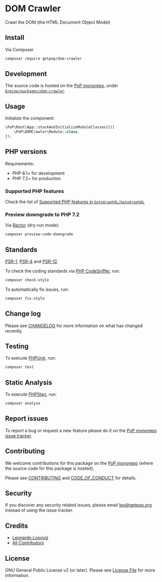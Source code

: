 # DOM Crawler

<!--
[![Build Status][ico-travis]][link-travis]
[![Quality Score][ico-code-quality]][link-code-quality]
[![Software License][ico-license]](LICENSE.md)
[![Latest Version on Packagist][ico-version]][link-packagist]
[![Coverage Status][ico-scrutinizer]][link-scrutinizer]
[![Total Downloads][ico-downloads]][link-downloads]
-->

Crawl the DOM (the HTML Document Object Model)

## Install

Via Composer

``` bash
composer require getpop/dom-crawler
```

## Development

The source code is hosted on the [PoP monorepo](https://github.com/GatoGraphQL/GatoGraphQL), under [`Engine/packages/dom-crawler`](https://github.com/GatoGraphQL/GatoGraphQL/tree/master/layers/Engine/packages/dom-crawler).

## Usage

Initialize the component:

``` php
\PoP\Root\App::stockAndInitializeModuleClasses([([
    \PoP\DOMCrawler\Module::class,
]);
```

## PHP versions

Requirements:

- PHP 8.1+ for development
- PHP 7.2+ for production

### Supported PHP features

Check the list of [Supported PHP features in `GatoGraphQL/GatoGraphQL`](https://github.com/GatoGraphQL/GatoGraphQL/blob/master/docs/supported-php-features.md)

### Preview downgrade to PHP 7.2

Via [Rector](https://github.com/rectorphp/rector) (dry-run mode):

```bash
composer preview-code-downgrade
```

## Standards

[PSR-1](https://www.php-fig.org/psr/psr-1), [PSR-4](https://www.php-fig.org/psr/psr-4) and [PSR-12](https://www.php-fig.org/psr/psr-12).

To check the coding standards via [PHP CodeSniffer](https://github.com/squizlabs/PHP_CodeSniffer), run:

``` bash
composer check-style
```

To automatically fix issues, run:

``` bash
composer fix-style
```

## Change log

Please see [CHANGELOG](CHANGELOG.md) for more information on what has changed recently.

## Testing

To execute [PHPUnit](https://phpunit.de/), run:

``` bash
composer test
```

## Static Analysis

To execute [PHPStan](https://github.com/phpstan/phpstan), run:

``` bash
composer analyse
```

## Report issues

To report a bug or request a new feature please do it on the [PoP monorepo issue tracker](https://github.com/GatoGraphQL/GatoGraphQL/issues).

## Contributing

We welcome contributions for this package on the [PoP monorepo](https://github.com/GatoGraphQL/GatoGraphQL) (where the source code for this package is hosted).

Please see [CONTRIBUTING](CONTRIBUTING.md) and [CODE_OF_CONDUCT](CODE_OF_CONDUCT.md) for details.

## Security

If you discover any security related issues, please email leo@getpop.org instead of using the issue tracker.

## Credits

- [Leonardo Losoviz][link-author]
- [All Contributors][link-contributors]

## License

GNU General Public License v2 (or later). Please see [License File](LICENSE.md) for more information.

[ico-version]: https://img.shields.io/packagist/v/getpop/dom-crawler.svg?style=flat-square
[ico-license]: https://img.shields.io/badge/license-GPLv2-brightgreen.svg?style=flat-square
[ico-travis]: https://img.shields.io/travis/getpop/dom-crawler/master.svg?style=flat-square
[ico-scrutinizer]: https://img.shields.io/scrutinizer/coverage/g/getpop/dom-crawler.svg?style=flat-square
[ico-code-quality]: https://img.shields.io/scrutinizer/g/getpop/dom-crawler.svg?style=flat-square
[ico-downloads]: https://img.shields.io/packagist/dt/getpop/dom-crawler.svg?style=flat-square

[link-packagist]: https://packagist.org/packages/getpop/dom-crawler
[link-travis]: https://travis-ci.org/getpop/dom-crawler
[link-scrutinizer]: https://scrutinizer-ci.com/g/getpop/dom-crawler/code-structure
[link-code-quality]: https://scrutinizer-ci.com/g/getpop/dom-crawler
[link-downloads]: https://packagist.org/packages/getpop/dom-crawler
[link-author]: https://github.com/leoloso
[link-contributors]: ../../../../../../contributors
